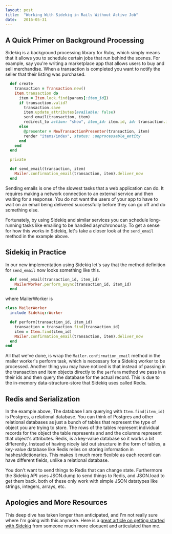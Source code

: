 ```yaml
---
layout: post
title:  "Working With Sidekiq in Rails Without Active Job"
date:   2016-05-31
---
```


## A Quick Primer on Background Processing

Sidekiq is a background processing library for Ruby, which simply means that it allows you to schedule
certain jobs that run behind the scenes. For example, say you're writing a marketplace app that allows users
to buy and sell merchandise. When a transaction is completed you want to notify the seller that their listing
was purchased.


```ruby
  def create
    transaction = Transaction.new()
    Item.transaction do
      item = Item.lock.find(params[:item_id])
      if transaction.valid?
        transaction.save
        item.update_attributes(available: false)
        send_email(transaction, item)
        redirect_to action: "show", item_id: item.id, id: transaction.id
      else
        @presenter = NewTransactionPresenter(transaction, item)
        render "items/index", status: :unprocessable_entity
      end
    end
  end

  private

  def send_email(transaction, item)
    Mailer.confirmation_email(transaction, item).deliver_now
  end
```


Sending emails is one of the slowest tasks that a web application can do. It requires making a network
connection to an external service and then waiting for a response. You do not want the users of your app
to have to wait on an email being delivered successfully before they can go off and do something else.


Fortunately, by using Sidekiq and similar services you can schedule long-running tasks like emailing to
be handled asynchronously. To get a sense for how this works in Sidekiq, let's take a closer look at the
`send_email` method in the example above.

## Sidekiq in Practice


In our new implementation using Sidekiq let's say that the method definition for `send_email` now looks something
like this.

```ruby
  def send_email(transaction_id, item_id)
    MailerWorker.perform_async(transaction_id, item_id)
  end
```

where MailerWorker is

```ruby
class MailerWorker
  include Sidekiq::Worker

  def perform(transaction_id, item_id)
    transaction = transaction.find(transaction_id)
    item = Item.find(item_id)
    Mailer.confirmation_email(transaction, item).deliver_now
  end
end
```


All that we've done, is wrap the `Mailer.confirmation_email` method in the mailer worker's perform task, which
is necessary for a Sidekiq worker to be processed. Another thing you may have noticed is that instead of passing
in the transaction and item objects directly to the `perform` method we pass in a their ids and then query the
database for the actual record. This is due to the in-memory data-structure-store that Sidekiq uses called Redis.



## Redis and Serialization

In the example above, The database I am querying with `Item.find(item_id)` is Postgres, a relational database.
You can think of Postgres and other relational databases as just a bunch of tables that represent the type of object
you are trying to store. The rows of the tables represent individual records for the object the table represents and
and the columns represent that object's attributes. Redis, is a key-value database so it works a bit differently. Instead
of having nicely laid out structure in the form of tables, a key-value database like Redis relies on storing information
in hashes/dictionaries. This makes it much more flexible as each record can have different fields, unlike a relational database.

You don't want to send things to Redis that can change state. Furthermore the Sidekiq API uses JSON.dump to send things to Redis,
and JSON.load to get them back. both of these only work with simple JSON datatypes like strings, integers, arrays, etc.

## Apologies and More Resources

This deep dive has taken longer than anticipated, and I'm not really sure where I'm going with this anymore.
Here is a [great article on getting started with Sidekiq][1] from someone much more eloquent and articulated than me.


[1]: http://www.garrettqmartin.com/2014/08/17/background-jobs-with-sidekiq.html
